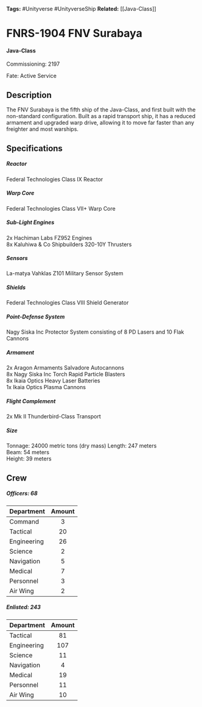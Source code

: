 **Tags:** #Unityverse #UnityverseShip
**Related:** [[Java-Class]]

# FNRS-1904 FNV Surabaya
#### Java-Class
Commissioning: 2197  
  
Fate: Active Service
## Description
The FNV Surabaya is the fifth ship of the Java-Class, and first built with the non-standard configuration. Built as a rapid transport ship, it has a reduced armament and upgraded warp drive, allowing it to move far faster than any freighter and most warships.
## Specifications
##### Reactor
Federal Technologies Class IX Reactor
##### Warp Core
Federal Technologies Class VII+ Warp Core
##### Sub-Light Engines
2x Hachiman Labs FZ952 Engines  
8x Kaluhiwa & Co Shipbuilders 320-10Y Thrusters  
##### Sensors
La-matya Vahklas Z101 Military Sensor System  
##### Shields
Federal Technologies Class VIII Shield Generator  
##### Point-Defense System
Nagy Siska Inc Protector System consisting of 8 PD Lasers and 10 Flak Cannons  
##### Armament
2x Aragon Armaments Salvadore Autocannons  
8x Nagy Siska Inc Torch Rapid Particle Blasters  
8x Ikaia Optics Heavy Laser Batteries  
1x Ikaia Optics Plasma Cannons  
##### Flight Complement
2x Mk II Thunderbird-Class Transport  
##### Size
Tonnage: 24000 metric tons (dry mass)
Length: 247 meters  
Beam: 54 meters  
Height: 39 meters  
## Crew
##### Officers: 68

|Department|Amount|
|---|:---:|
|Command|3|
|Tactical|20|
|Engineering|26|
|Science|2|
|Navigation|5|
|Medical|7|
|Personnel|3|
|Air Wing|2|

##### Enlisted: 243

|Department|Amount|
|---|:---:|
|Tactical|81|
|Engineering|107|
|Science|11|
|Navigation|4|
|Medical|19|
|Personnel|11|
|Air Wing|10|